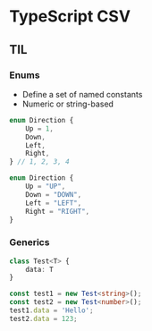 # TypeScript CSV

## TIL

### Enums

-   Define a set of named constants
-   Numeric or string-based

```TypeScript
enum Direction {
    Up = 1,
    Down,
    Left,
    Right,
} // 1, 2, 3, 4
```

```TypeScript
enum Direction {
    Up = "UP",
    Down = "DOWN",
    Left = "LEFT",
    Right = "RIGHT",
}
```

### Generics

```TypeScript
class Test<T> {
    data: T
}

const test1 = new Test<string>();
const test2 = new Test<number>();
test1.data = 'Hello';
test2.data = 123;
```

